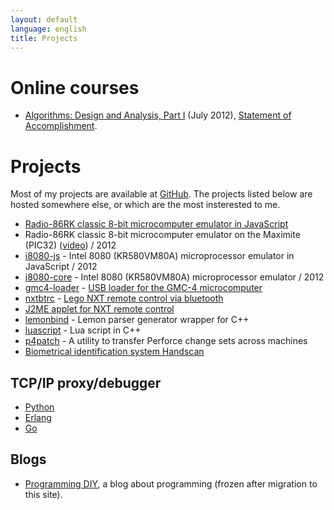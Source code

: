 ```yaml
---
layout: default
language: english
title: Projects
---
```

# Online courses

* [Algorithms: Design and Analysis, Part I][] (July 2012), [Statement of Accomplishment][Algorithms: Design and Analysis, Part I, Statement of Accomplishment].

[Algorithms: Design and Analysis, Part I]: https://class.coursera.org/algo-2012-002/class/index
[Algorithms: Design and Analysis, Part I, Statement of Accomplishment]: /files/education/2012/coursera/stanford/algo1/statement-of-accomplishment.pdf

# Projects

Most of my projects are available at [GitHub][]. The projects listed below are hosted somewhere else, or which are the most insterested to me.

[GitHub]: http://github.com/begoon/

* [Radio-86RK classic 8-bit microcomputer emulator in JavaScript][]
* Radio-86RK classic 8-bit microcomputer emulator on the Maximite (PIC32) ([video][Radio-86RK on Maximite video]) / 2012
* [i8080-js] - Intel 8080 (KR580VM80A) microprocessor emulator in JavaScript / 2012
* [i8080-core] - Intel 8080 (KR580VM80A) microprocessor emulator / 2012
* [gmc4-loader][] - [USB loader for the GMC-4 microcomputer][]
* [nxtbtrc][] - [Lego NXT remote control via bluetooth][]
* [J2ME applet for NXT remote control][NXT Brick remote control over Bluetooth]
* [lemonbind][] - Lemon parser generator wrapper for C++
* [luascript][] - Lua script in С++
* [p4patch][] - A utility to transfer Perforce change sets across machines
* [Biometrical identification system Handscan][]

[Radio-86RK classic 8-bit microcomputer emulator in JavaScript]: http://github.com/begoon/rk86-js/
[Radio-86RK on Maximite video]: http://www.youtube.com/watch?v=JGuYyuCkJR8
[i8080-js]: http://github.com/begoon/i8080-js/
[i8080-core]: https://github.com/begoon/i8080-core/
[gmc4-loader]: https://github.com/begoon/gmc4-loader/
[USB loader for the GMC-4 microcomputer]: http://demin.ws/blog/english/2012/07/25/gmc4-loader-assembled/

## TCP/IP proxy/debugger

* [Python][py-tcpspy]
* [Erlang][erl-tcpspy]
* [Go][go-tcpspy]

## Blogs

* [Programming DIY][], a blog about programming (frozen after migration to this site).

[nxtbtrc]: http://code.google.com/p/nxtbtrc/
[Lego NXT remote control via bluetooth]: /blog/english/2009/10/05/lego-nxt-remote-control-via-bluetooth/
[NXT Brick remote control over Bluetooth]: /projects/lego/nxt/bluetooth/
[lemonbind]: http://code.google.com/p/lemonbind/
[luascript]: http://code.google.com/p/luascript
[p4patch]: http://code.google.com/p/p4patch
[Biometrical identification system Handscan]: http://handscan.ru/en/

[Programming DIY]: http://meta-coding.blogspot.com

[py-tcpspy]: https://github.com/begoon/py-tcpspy
[erl-tcpspy]: https://github.com/begoon/erl-tcpspy
[go-tcpspy]: https://github.com/begoon/go-tcpspy
